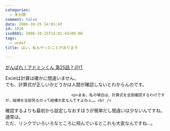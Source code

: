 ```yaml
---
categories:
  - 未分類
comment: false
date: 2006-10-25 14:01:43
id: 1026
iso8601: 2006-10-25T14:01:43+09:00
tags:
  - undef
title: はい、私もやったことがあります

---
```


<div class="entry-body">
                                 <p><a title="がんばれ！アドミンくん 第25話 ? ＠IT" href="http://www.atmarkit.co.jp/fwin2k/itpropower/admin-kun/025/adminkun025.html">がんばれ！アドミンくん 第25話 ? ＠IT</a></p>

<p>Excelは計算は確かに間違いません。<br />
でも、計算式が正しいかどうかは人間が確認しないとわからんのです。</p>
                              
                                 <p>まあ、私の場合は、計算式を全部確認するわけですが、縦横を全部見るのって結構大変なんですよねぇ…。<br />
確認するよりも最初から設定しなおすほうが簡単だし間違いは少ないんですね。通常は。<br />
ただ、リンクでいろいろなところに飛んでいるとこれも大変なんですね…。</p>
                              </div>    	